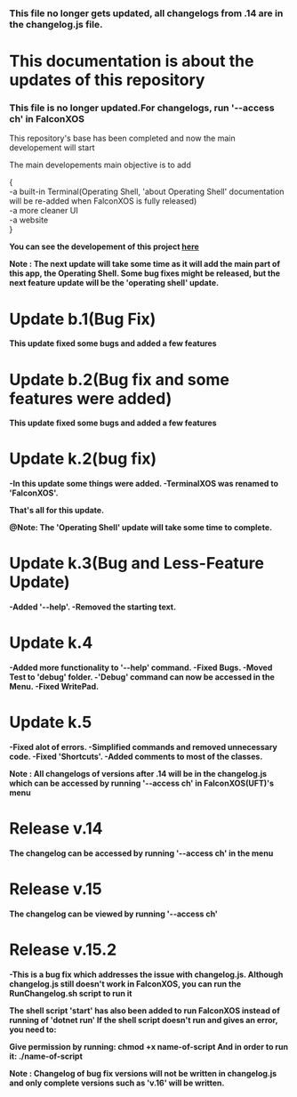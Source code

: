 ### This file no longer gets updated, all changelogs from .14 are in the changelog.js file.
# This documentation is about the updates of this repository

### This file is no longer updated.For changelogs, run '--access ch' in FalconXOS

This repository's base has been completed and now the main developement will start

The main developements main objective is to add
<br>

{
    <br>
    -a built-in Terminal(Operating Shell, 'about Operating Shell' documentation will be re-added when FalconXOS is fully released)
    <br>
    -a more cleaner UI
    <br>
    -a website
    <br>
}
<b>

You can see the developement of this project
<a href = "https://github.com/DaVikingMan/FalconXOS/projects/1">here</a>

Note : The next update will take some time as it will add the main part of this app, the Operating Shell.
Some bug fixes might be released, but the next feature update will be the 'operating shell' update.

# Update b.1(Bug Fix)

This update fixed some bugs and added a few features

# Update b.2(Bug fix and some features were added)

This update fixed some bugs and added a few features

# Update k.2(bug fix)

-In this update some things were added.
-TerminalXOS was renamed to 'FalconXOS'.

That's all for this update.

<b>@Note: The 'Operating Shell' update will take some time to complete.</b>

# Update k.3(Bug and Less-Feature Update)

-Added '--help'.
-Removed the starting text.

# Update k.4

-Added more functionality to '--help' command.
-Fixed Bugs.
-Moved Test to 'debug' folder.
-'Debug' command can now be accessed in the Menu.
-Fixed WritePad.

# Update k.5

-Fixed alot of errors.
-Simplified commands and removed unnecessary code.
-Fixed 'Shortcuts'.
-Added comments to most of the classes.

Note : All changelogs of versions after .14 will be in the changelog.js
which can be accessed by running '--access ch' in FalconXOS(UFT)'s menu

# Release v.14

The changelog can be accessed by running '--access ch' in the menu

# Release v.15

The changelog can be viewed by running '--access ch'


# Release v.15.2

-This is a bug fix which addresses the issue with changelog.js.
Although changelog.js still doesn't work in FalconXOS, you can run the RunChangelog.sh script to run it

The shell script 'start' has also been added to run FalconXOS instead of running of 'dotnet run'
If the shell script doesn't run and gives an error, you need to:

Give permission by running:
chmod +x name-of-script
And in order to run it:
./name-of-script

Note : Changelog of bug fix versions will not be written in changelog.js and only complete versions such as 'v.16' will be written.


